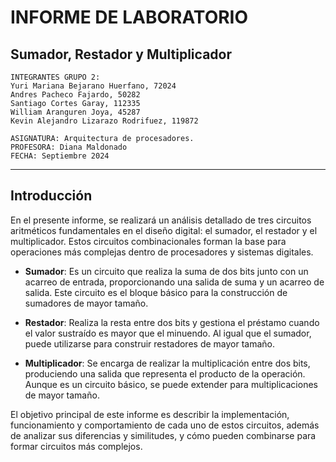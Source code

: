 
# **INFORME DE LABORATORIO**
## **Sumador, Restador y Multiplicador**  
    INTEGRANTES GRUPO 2:
    Yuri Mariana Bejarano Huerfano, 72024
    Andres Pacheco Fajardo, 50282
    Santiago Cortes Garay, 112335
    William Aranguren Joya, 45287
    Kevin Alejandro Lizarazo Rodrifuez, 119872

    ASIGNATURA: Arquitectura de procesadores.
    PROFESORA: Diana Maldonado  
    FECHA: Septiembre 2024

---

## **Introducción**

En el presente informe, se realizará un análisis detallado de tres circuitos aritméticos fundamentales en el diseño digital: el sumador, el restador y el multiplicador. Estos circuitos combinacionales forman la base para operaciones más complejas dentro de procesadores y sistemas digitales. 

- **Sumador**: Es un circuito que realiza la suma de dos bits junto con un acarreo de entrada, proporcionando una salida de suma y un acarreo de salida. Este circuito es el bloque básico para la construcción de sumadores de mayor tamaño.

- **Restador**: Realiza la resta entre dos bits y gestiona el préstamo cuando el valor sustraído es mayor que el minuendo. Al igual que el sumador, puede utilizarse para construir restadores de mayor tamaño.

- **Multiplicador**: Se encarga de realizar la multiplicación entre dos bits, produciendo una salida que representa el producto de la operación. Aunque es un circuito básico, se puede extender para multiplicaciones de mayor tamaño.

El objetivo principal de este informe es describir la implementación, funcionamiento y comportamiento de cada uno de estos circuitos, además de analizar sus diferencias y similitudes, y cómo pueden combinarse para formar circuitos más complejos.

